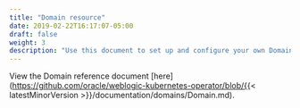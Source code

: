 ```yaml
---
title: "Domain resource"
date: 2019-02-22T16:17:07-05:00
draft: false
weight: 3
description: "Use this document to set up and configure your own Domain YAML file."
---
```


View the Domain reference document [here](https://github.com/oracle/weblogic-kubernetes-operator/blob/{{< latestMinorVersion >}}/documentation/domains/Domain.md).
